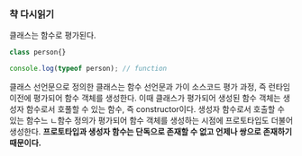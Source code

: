 ### 챡 다시읽기 

클래스는 함수로 평가된다.
```javascript
class person{}

console.log(typeof person); // function
```

클래스 선언문으로 정의한 클래스는 함수 선언문과 가이 소스코드 평가 과정, 즉 런타임 이전에 평가되어 함수 객체를 생성한다. 
이때 클래스가 평가되어 생성된 함수 객체는 생성자 함수로서 호풀할 수 있는 함수, 즉 constructor이다.
생성자 함수로서 호출할 수 있는 함수느 ㄴ함수 정의가 평가되어 함수 객체를 생성하는 시점에 프로토타입도 더불어 생성한다. 
**프로토타입과 생성자 함수는 단독으로 존재할 수 없고 언제나 쌍으로 존재하기 때문이다.**